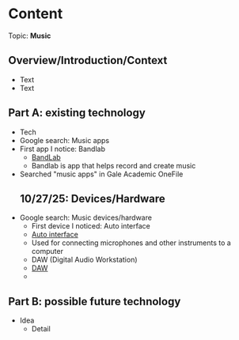 # Content
Topic: **Music**

## Overview/Introduction/Context
* Text
* Text

## Part A: existing technology
* Tech
* Google search: Music apps
* First app I notice: Bandlab
  * [BandLab](https://play-lh.googleusercontent.com/QhKa3YvEucCd51M0uiu4XYhYy1abr73sYb3cCXN9Uco7AY07LA4RRiCL7xSbeKjHXJA)
  * Bandlab is app that helps record and create music
 * Searched "music apps" in Gale Academic OneFile
   ## 10/27/25: Devices/Hardware
* Google search: Music devices/hardware
    * First device I noticed: Auto interface
    * [Auto interface](https://share.google/images/ypunEJrrjZ5aoHA1T)
    * Used for connecting microphones and other instruments to a computer
    * DAW (Digital Audio Workstation)
    * [DAW](https://share.google/images/MiJpCw6mHpj3k6S5g)
    * 

## Part B: possible future technology
* Idea
  * Detail
